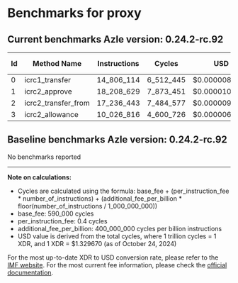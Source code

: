 # Benchmarks for proxy

## Current benchmarks Azle version: 0.24.2-rc.92

| Id  | Method Name         | Instructions | Cycles    | USD           | USD/Million Calls |
| --- | ------------------- | ------------ | --------- | ------------- | ----------------- |
| 0   | icrc1_transfer      | 14_806_114   | 6_512_445 | $0.0000086594 | $8.65             |
| 1   | icrc2_approve       | 18_208_629   | 7_873_451 | $0.0000104691 | $10.46            |
| 2   | icrc2_transfer_from | 17_236_443   | 7_484_577 | $0.0000099520 | $9.95             |
| 3   | icrc2_allowance     | 10_026_816   | 4_600_726 | $0.0000061174 | $6.11             |

## Baseline benchmarks Azle version: 0.24.2-rc.92

No benchmarks reported

---

**Note on calculations:**

-   Cycles are calculated using the formula: base_fee + (per_instruction_fee \* number_of_instructions) + (additional_fee_per_billion \* floor(number_of_instructions / 1_000_000_000))
-   base_fee: 590_000 cycles
-   per_instruction_fee: 0.4 cycles
-   additional_fee_per_billion: 400_000_000 cycles per billion instructions
-   USD value is derived from the total cycles, where 1 trillion cycles = 1 XDR, and 1 XDR = $1.329670 (as of October 24, 2024)

For the most up-to-date XDR to USD conversion rate, please refer to the [IMF website](https://www.imf.org/external/np/fin/data/rms_sdrv.aspx).
For the most current fee information, please check the [official documentation](https://internetcomputer.org/docs/current/developer-docs/gas-cost#execution).
